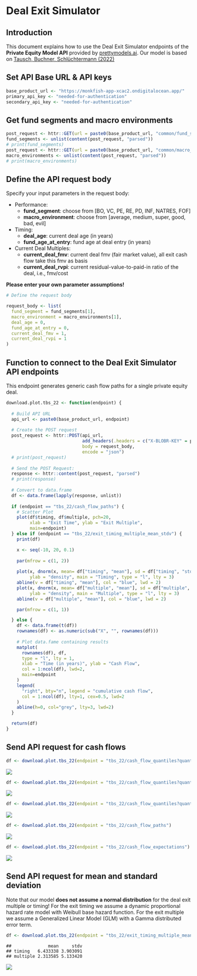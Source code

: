 Deal Exit Simulator
================

## Introduction

This document explains how to use the Deal Exit Simulator endpoints of
the **Private Equity Model API** provided by
[prettymodels.ai](https://prettymodels.ai). Our model is based on
[Tausch, Buchner, Schlüchtermann
(2022)](https://doi.org/10.21314/JOR.2022.029)

## Set API Base URL & API keys

``` r
base_product_url <- "https://monkfish-app-xcac2.ondigitalocean.app/"
primary_api_key <- "needed-for-authentication"
secondary_api_key <- "needed-for-authentication"
```

## Get fund segments and macro environments

``` r
post_request <- httr::GET(url = paste0(base_product_url, "common/fund_segments"))
fund_segments <- unlist(content(post_request, "parsed"))
# print(fund_segments)
post_request <- httr::GET(url = paste0(base_product_url, "common/macro_environments"))
macro_environments <- unlist(content(post_request, "parsed"))
# print(macro_environments)
```

## Define the API request body

Specify your input parameters in the request body:

- Performance:
  - **fund_segment**: choose from \[BO, VC, PE, RE, PD, INF, NATRES,
    FOF\]
  - **macro_environment**: choose from \[average, medium, super, good,
    bad, evil\]
- Timing:
  - **deal_age**: current deal age (in years)
  - **fund_age_at_entry**: fund age at deal entry (in years)
- Current Deal Multiples:
  - **current_deal_fmv**: current deal fmv (fair market value), all exit
    cash flow take this fmv as basis
  - **current_deal_rvpi**: current residual-value-to-paid-in ratio of
    the deal, i.e., fmv/cost

**Please enter your own parameter assumptions!**

``` r
# Define the request body

request_body <- list(
  fund_segment = fund_segments[1],
  macro_environment = macro_environments[1],
  deal_age = 0,
  fund_age_at_entry = 0,
  current_deal_fmv = 1,
  current_deal_rvpi = 1
)
```

## Function to connect to the Deal Exit Simulator API endpoints

This endpoint generates generic cash flow paths for a single private
equity deal.

``` r
download.plot.tbs_22 <- function(endpoint) {
  
  # Build API URL
  api_url <- paste0(base_product_url, endpoint)
  
  # Create the POST request
  post_request <- httr::POST(api_url,
                             add_headers(.headers = c("X-BLOBR-KEY" = primary_api_key)),
                             body = request_body,
                             encode = "json")
  # print(post_request)
  
  # Send the POST Request:
  response <- httr::content(post_request, "parsed")
  # print(response)
  
  # Convert to data.frame
  df <- data.frame(lapply(response, unlist))
  
  if (endpoint == "tbs_22/cash_flow_paths") {
    # Scatter Plot
    plot(df$timing, df$multiple, pch=20, 
         xlab = "Exit Time", ylab = "Exit Multiple",
         main=endpoint)
  } else if (endpoint == "tbs_22/exit_timing_multiple_mean_stdv") {
    print(df)

    x <- seq(-10, 20, 0.1)
    
    par(mfrow = c(1, 2))
    
    plot(x, dnorm(x, mean= df["timing", "mean"], sd = df["timing", "stdv"]), 
         ylab = "density", main = "Timing", type = "l", lty = 3)
    abline(v = df["timing", "mean"], col = "blue", lwd = 2)
    plot(x, dnorm(x, mean= df["multiple", "mean"], sd = df["multiple", "stdv"]), 
         ylab = "density", main = "Multiple", type = "l", lty = 3)
    abline(v = df["multiple", "mean"], col = "blue", lwd = 2)

    par(mfrow = c(1, 1))

  } else {
    df <- data.frame(t(df))
    rownames(df) <- as.numeric(sub("X", "", rownames(df)))
    
    # Plot data.fame containing results
    matplot(
      rownames(df), df, 
      type = "l", lty = 1, 
      xlab = "Time (in years)", ylab = "Cash Flow", 
      col = 1:ncol(df), lwd=2,
      main=endpoint
    )
    legend(
      "right", bty="n", legend = "cumulative cash flow", 
      col = 1:ncol(df), lty=1, cex=0.5, lwd=2
    )
    abline(h=0, col="grey", lty=3, lwd=2)
  }

  return(df)
}
```

## Send API request for cash flows

``` r
df <- download.plot.tbs_22(endpoint = "tbs_22/cash_flow_quantiles?quantile=0.3")
```

![](deal_exit_simulator_files/figure-gfm/send%20API%20requests%20cash%20flows-1.png)<!-- -->

``` r
df <- download.plot.tbs_22(endpoint = "tbs_22/cash_flow_quantiles?quantile=0.9")
```

![](deal_exit_simulator_files/figure-gfm/send%20API%20requests%20cash%20flows-2.png)<!-- -->

``` r
df <- download.plot.tbs_22(endpoint = "tbs_22/cash_flow_quantiles?quantile=0.5")
```

![](deal_exit_simulator_files/figure-gfm/send%20API%20requests%20cash%20flows-3.png)<!-- -->

``` r
df <- download.plot.tbs_22(endpoint = "tbs_22/cash_flow_paths")
```

![](deal_exit_simulator_files/figure-gfm/send%20API%20requests%20cash%20flows-4.png)<!-- -->

``` r
df <- download.plot.tbs_22(endpoint = "tbs_22/cash_flow_expectations")
```

![](deal_exit_simulator_files/figure-gfm/send%20API%20requests%20cash%20flows-5.png)<!-- -->

## Send API request for mean and standard deviation

Note that our model **does not assume a normal distribution** for the
deal exit multiple or timing! For the exit timing we assume a dynamic
proportional hazard rate model with Weibull base hazard function. For
the exit multiple we assume a Generalized Linear Model (GLM) with a
Gamma distributed error term.

``` r
df <- download.plot.tbs_22(endpoint = "tbs_22/exit_timing_multiple_mean_stdv")
```

    ##              mean     stdv
    ## timing   6.433338 3.903091
    ## multiple 2.313585 5.133420

![](deal_exit_simulator_files/figure-gfm/send%20API%20requests%20mean%20stdv-1.png)<!-- -->
